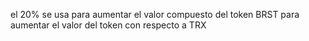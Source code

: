 el 20% se usa para aumentar el valor compuesto del token BRST para aumentar el valor del token con respecto a TRX
